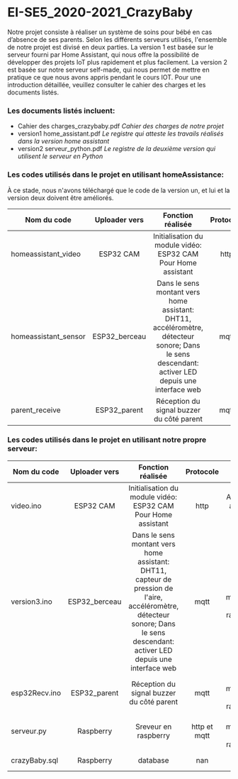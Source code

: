 # EI-SE5_2020-2021_CrazyBaby

Notre projet consiste à réaliser un système de soins pour bébé en cas d’absence de ses parents. 
Selon les différents serveurs utilisés, l'ensemble de notre projet est divisé en deux parties. La version 1 est basée sur le serveur fourni par Home Assistant, qui nous offre la possibilité de développer des projets IoT plus rapidement et plus facilement. La version 2 est basée sur notre serveur self-made, qui nous permet de mettre en pratique ce que nous avons appris pendant le cours IOT. Pour une introduction détaillée, veuillez consulter le cahier des charges et les documents listés.

### Les documents listés incluent:
- Cahier des charges_crazybaby.pdf         *Cahier des charges de notre projet*
- version1 home_assistant.pdf              *Le registre qui atteste les travails réalisés dans la version home assistant* 
- version2 serveur_python.pdf              *Le registre de la deuxième version qui utilisent le serveur en Python* 


### Les codes utilisés dans le projet en utilisant homeAssistance:
À ce stade, nous n'avons téléchargé que le code de la version un, et lui et la version deux doivent être améliorés.

| Nom du code   | Uploader vers  | Fonction réalisée | Protocole  |      |
| ---------- | :-----------:  | :-----------: | :-----------: | :-----------: |
| homeassistant_video|  ESP32 CAM| Initialisation du module vidéo: ESP32 CAM Pour Home assistant | http|Accès via adresse IP |
| homeassistant_sensor|ESP32_berceau| Dans le sens montant vers home assistant: DHT11, accéléromètre, détecteur sonore; Dans le sens descendant: activer LED depuis une interface web| mqtt |Broker: homeassistant|
| parent_receive    | ESP32_parent|Réception du signal buzzer du côté parent | mqtt    |Broker:hivemq|



### Les codes utilisés dans le projet en utilisant notre propre serveur:

| Nom du code   | Uploader vers  | Fonction réalisée | Protocole  |      |
| ---------- | :-----------:  | :-----------: | :-----------: | :-----------: |
| video.ino|  ESP32 CAM| Initialisation du module vidéo: ESP32 CAM Pour Home assistant | http|Accès via adresse IP |
| version3.ino|ESP32_berceau| Dans le sens montant vers home assistant: DHT11, capteur de pression de l'aire, accéléromètre, détecteur sonore; Dans le sens descendant: activer LED depuis une interface web| mqtt |Broker: mosquitto en raspberry|
| esp32Recv.ino    | ESP32_parent|Réception du signal buzzer du côté parent | mqtt    |Broker: mosquitto en raspberry|
| serveur.py    | Raspberry |Sreveur en raspberry | http et mqtt    |Broker: mosquitto en raspberry|
| crazyBaby.sql    | Raspberry  |database | nan    |Broker: nan|
